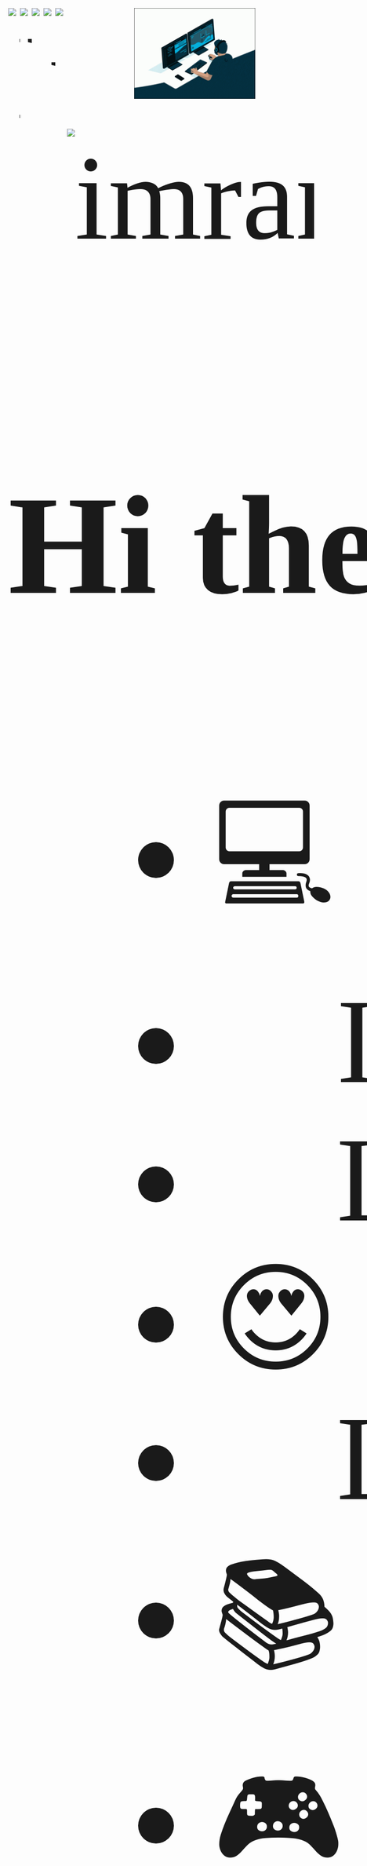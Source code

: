 <img align="right" width="49%" alt="GIF" src="CodingBlack.gif" />
<span style="font-family:'Consolas';font-size:65mm;white-space: nowrap;">
<a href="https://www.linkedin.com/in/shah-md-imran-hossain-785b5a117/"><img align="left" alt="LinkedIn" width="24px" src="https://cdn-icons-png.flaticon.com/512/2111/2111499.png"></a>
<a href="https://imran4424.github.io/"><img align="left" alt="Website" width="24px" src="https://img.icons8.com/color/48/000000/internet--v2.png"></a>
<a href="https://stackoverflow.com/users/6028039/shah-md-imran-hossain"><img align="left" alt="Stackoverflow" width="24px" src="https://upload.wikimedia.org/wikipedia/commons/e/ef/Stack_Overflow_icon.svg"></a>
<a href="https://shahcodersden.com/" target="_blank" rel="noopener noreferrer"><img align="left" alt="wordpress" width="24px" src="https://cdn-icons-png.flaticon.com/512/174/174881.png"></a>
<a href="https://stardev.io/developers/Imran4424"><img align="left" alt="stardev" width="24px" src="https://stardev.io/img/logo.png"></a>
<p> <img src="https://komarev.com/ghpvc/?username=imran4424&label=Profile%20views&color=0e75b6&style=flat" alt="imran"> </p>

### Hi there 👋, I am Shah Md. Imran Hossain

 <div align='left' id="user-content-toc">
 <ul>
    <li>💻 I’m currently working as Software Engineer(iOS)</li>
    <li>🌱 I’m currently learning about Software Architecture</li>
    <li>👯 Looking forward to collaborate on OpenSource iOS Apps</li>
    <li>😍 I am also Interested in: AI and SE Research </li>
    <li>🔭 Looking for funded PhD program on AI and Software Engineering </li>
    <li>📚 I love to reading novels</li>
    <li>🎮 I love to play video games</li>
    <li>😘😍💻 Happy Coding 💻😍😘</li>
 </ul>
 </div>

<br>
<br>
<img src = "https://github-readme-stats.vercel.app/api?username=imran4424&show_icons=true&&count_private=true&locale=en&theme=onedark&layout=compact" align='left' width="47%"/>
<img src = 'https://github-readme-streak-stats.herokuapp.com/?user=imran4424&show_icons=true&count_private=true&locale=en&theme=onedark&layout=compact' align='right' width="47%"/>
---
<!-- Adding more blank lines -->
<br><br><br><br><br><br><br><br><br><br>

## 🚀 Languages & Tools

### **Programming Languages**
![C](https://img.shields.io/badge/C-A8B9CC?style=for-the-badge&logo=c&logoColor=white)
![C++](https://img.shields.io/badge/C++-00599C?style=for-the-badge&logo=cplusplus&logoColor=white)
![Swift](https://img.shields.io/badge/Swift-FA7343?style=for-the-badge&logo=swift&logoColor=white)
![Java](https://img.shields.io/badge/Java-007396?style=for-the-badge&logo=java&logoColor=white)
![C#](https://img.shields.io/badge/C%23-239120?style=for-the-badge&logo=csharp&logoColor=white)
![Python](https://img.shields.io/badge/Python-3776AB?style=for-the-badge&logo=python&logoColor=white)

### **App Development**
![iOS](https://img.shields.io/badge/iOS-000000?style=for-the-badge&logo=apple&logoColor=white)
![Android](https://img.shields.io/badge/Android-3DDC84?style=for-the-badge&logo=android&logoColor=white)
![Unity](https://img.shields.io/badge/Unity-000000?style=for-the-badge&logo=unity&logoColor=white)

### **Web Development**
![HTML5](https://img.shields.io/badge/HTML5-E34F26?style=for-the-badge&logo=html5&logoColor=white)
![CSS3](https://img.shields.io/badge/CSS3-1572B6?style=for-the-badge&logo=css3&logoColor=white)
![JavaScript](https://img.shields.io/badge/JavaScript-F7DF1E?style=for-the-badge&logo=javascript&logoColor=black)

### **Tools**
![Git](https://img.shields.io/badge/Git-F05032?style=for-the-badge&logo=git&logoColor=white)
![GitHub](https://img.shields.io/badge/GitHub-181717?style=for-the-badge&logo=github&logoColor=white)
![Xcode](https://img.shields.io/badge/Xcode-1575F9?style=for-the-badge&logo=xcode&logoColor=white)
![Android Studio](https://img.shields.io/badge/Android%20Studio-3DDC84?style=for-the-badge&logo=android-studio&logoColor=white)
![Sublime Text](https://img.shields.io/badge/Sublime%20Text-FF9800?style=for-the-badge&logo=sublime-text&logoColor=white)
![Visual Studio Code](https://img.shields.io/badge/VS%20Code-007ACC?style=for-the-badge&logo=visual-studio-code&logoColor=white)
![Jupyter](https://img.shields.io/badge/Jupyter-F37626?style=for-the-badge&logo=jupyter&logoColor=white)
![Postman](https://img.shields.io/badge/Postman-FF6C37?style=for-the-badge&logo=postman&logoColor=white)

---

## 📝 Research Profile

### Research Interests

- 🤖 **Computer Vision**
- 📝 **Natural Language Processing**
- 🖥️ **Automated Code Generation and Program Synthesis**
- 📚 **AI-Driven Software Documentation**
- 🕶️ **Virtual Reality (VR)**

----

# 🤖 **Computer Vision**
**[A1 Canvas](https://apps.apple.com/us/app/a1-canvas/id6452395783)**

- A computer vison model built with CreateML framework from Apple.
- This model able to detect characters from 0 to 9 and A to Z (both uppercase and lowercase)
- DataSet created by myself
- DataSet amount per character is 200
- Picture resolution: 256 * 256
---

# 📝 **Natural Language Processing**
**[Spam Message Classification](https://github.com/Imran4424/NLP-SpamMessageClassification)**

- Train and Test DataSet size ratio is 80/20
- Two spam classifier have been used for classify the message spam or not
- First model is using Random Forest. Accuracy: 95.9866%
- Second model is using Support Vector Machine(SVM). Accuracy: 96.3211%

---
